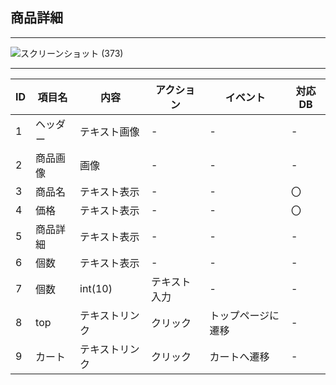 ## 商品詳細
---
![スクリーンショット (373)](https://user-images.githubusercontent.com/83048171/136469363-b3027865-4bf4-44af-8df5-32cff031543c.png)

---
|ID|項目名|内容|アクション|イベント|対応DB|
|--|----|---|---------|--------|-----|
|1|ヘッダー|テキスト画像|-|-|-|
|2|商品画像|画像|-|-|-|
|3|商品名|テキスト表示|-|-|〇|
|4|価格|テキスト表示|-|-|〇|
|5|商品詳細|テキスト表示|-|-|-|
|6|個数|テキスト表示|-|-|-|
|7|個数|int(10)|テキスト入力|-|-|-|
|8|top|テキストリンク|クリック|トップページに遷移|-|
|9|カート|テキストリンク|クリック|カートへ遷移|-|
